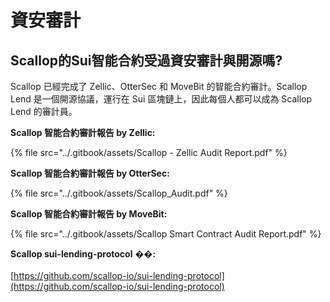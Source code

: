 # 資安審計

## Scallop的Sui智能合約受過資安審計與開源嗎?

Scallop 已經完成了 Zellic、OtterSec 和 MoveBit 的智能合約審計。Scallop Lend 是一個開源協議，運行在 Sui 區塊鏈上，因此每個人都可以成為 Scallop Lend 的審計員。

**Scallop 智能合約審計報告 by Zellic:**

{% file src="../.gitbook/assets/Scallop - Zellic Audit Report.pdf" %}

**Scallop 智能合約審計報告  by OtterSec:**

{% file src="../.gitbook/assets/Scallop_Audit.pdf" %}

**Scallop 智能合約審計報告  by MoveBit:**

{% file src="../.gitbook/assets/Scallop Smart Contract Audit Report.pdf" %}

**Scallop sui-lending-protocol** �&#xDD17;**:**\
\
[https://github.com/scallop-io/sui-lending-protocol](https://github.com/scallop-io/sui-lending-protocol)
